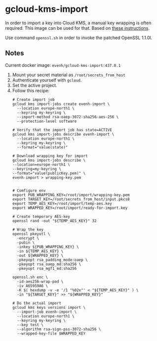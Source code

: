 # gcloud-kms-import

In order to import a key into Cloud KMS, a manual key wrapping is often required. This image can be used for that.
Based on [these instructions](https://cloud.google.com/kms/docs/configuring-openssl-for-manual-key-wrapping).

Use command `openssl.sh` in order to invoke the patched OpenSSL 1.1.0l.

## Notes

Current docker image: ``evenh/gcloud-kms-import:437.0.1``

1. Mount your secret material as `/root/secrets_from_host`
2. Authenticate yourself with `gcloud`.
3. Set the active project.
4. Follow this recipe:
    ```shell
    # Create import job
    gcloud kms import-jobs create evenh-import \
      --location europe-north1 \
      --keyring my-keyring \
      --import-method rsa-oaep-3072-sha256-aes-256 \
      --protection-level software
    
    # Verify that the import job has state=ACTIVE
    gcloud kms import-jobs describe evenh-import \
      --location europe-north1 \
      --keyring my-keyring \
      --format="value(state)"
    
    # Download wrapping key for import
    gcloud kms import-jobs describe \
    --location=europe-north1 \
    --keyring=my-keyring \
    --format="value(publicKey.pem)" \
    evenh-import > wrapping-key.pem
    
    
    # Comfigure env
    export PUB_WRAPPING_KEY=/root/import/wrapping-key.pem
    export TARGET_KEY=/root/secrets_from_host/input.pkcs8
    export TEMP_AES_KEY=/root/import/temp-aes.key
    export WRAPPED_KEY=/root/import/ready-for-import.key
    
    # Create temporary AES-key
    openssl rand -out "${TEMP_AES_KEY}" 32
    
    # Wrap the key
    openssl pkeyutl \
      -encrypt \
      -pubin \
      -inkey ${PUB_WRAPPING_KEY} \
      -in ${TEMP_AES_KEY} \
      -out ${WRAPPED_KEY} \
      -pkeyopt rsa_padding_mode:oaep \
      -pkeyopt rsa_oaep_md:sha256 \
      -pkeyopt rsa_mgf1_md:sha256
    
    openssl.sh enc \
      -id-aes256-wrap-pad \
      -iv A65959A6 \
      -K $( hexdump -v -e '/1 "%02x"' < "${TEMP_AES_KEY}" ) \
      -in "${TARGET_KEY}" >> "${WRAPPED_KEY}"
    
    # Do the actual import
    gcloud kms keys versions import \
      --import-job evenh-import \
      --location europe-north1 \
      --keyring my-keyring \
      --key test \
      --algorithm rsa-sign-pss-3072-sha256 \
      --wrapped-key-file $WRAPPED_KEY
    ```
